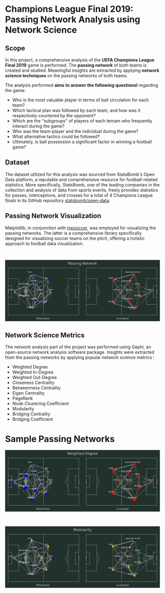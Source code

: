 # Champions League Final 2019: Passing Network Analysis using Network Science

## Scope 
In this project, a comprehensive analysis of the **UEFA Champions League Final 2019** game is performed. The **passing network** of both teams is created and studied. Meaningful insights are extracted by applying **network science techniques** on the passing networks of both teams.

The analysis performed **aims to answer the following questionsI** regarding the game: 

- Who is the most valuable player in terms of ball circulation for each team?
- Which tactical plan was followed by each team, and how was it respectively countered by the opponent?
- Which are the "subgroups" of players of each temam who frequently interact during the game?
- Who was the team-player and the individual during the game?
- What alternative tactics could be followed?
- Ultimately, is ball possession a significant factor in winning a football game?

## Dataset

The dataset utilized for this analysis was sourced from StatsBomb's Open Data platform, a reputable and comprehensive resource for football-related statistics. More specifically, StatsBomb, one of the leading companies in the collection and analysis of data from sports events, freely provides statistics for passes, interceptions, and crosses for a total of 4 Champions League finals in its GitHub repository [statsbomb/open-data](https://github.com/statsbomb/open-data).

## Passing Network Visualization

Matplotlib, in conjunction with [mpsoccer](https://github.com/andrewRowlinson/mplsoccer), was employed for visualizing the passing networks. The latter is a comprehensive library specifically designed for visualizing soccer teams on the pitch, offering a holistic approach to football data visualization.

<br>

![2019 UCL Final Passing Network](/Output/Passing%20Network.png)

## Network Science Metrics 

The network analysis part of the project was performed using Gephi, an open-source network analysis software package.
Insights were extracted from the passing networks by applying popular network science metrics : 

- Weighted Degree
- Weighted In-Degree
- Weighted Out-Degree
- Closeness Centrality
- Betweenness Centrality
- Eigen Centrality
- PageRank
- Node Clustering Coefficient
- Modularity
- Bridging Centrality
- Bridging Coefficient


# Sample Passing Networks 

![](/Output/Weighted%20Degree.png)

<br>

![](/Output/Modularity.png)
